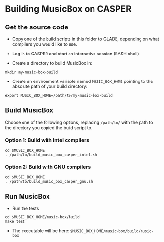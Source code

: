 # Building MusicBox on CASPER

## Get the source code

- Copy one of the build scripts in this folder to GLADE, depending on what compilers you would like to use.

- Log in to CASPER and start an interactive session (BASH shell)

- Create a directory to build MusicBox in:

```
mkdir my-music-box-build
```

- Create an environment variable named `MUSIC_BOX_HOME` pointing to the absolute path of your build directory:

```
export MUSIC_BOX_HOME=/path/to/my-music-box-build
```

## Build MusicBox

Choose one of the following options, replacing `/path/to/` with the path to the directory you copied the build script to.

### Option 1: Build with Intel compilers

```
cd $MUSIC_BOX_HOME
. /path/to/build_music_box_casper_intel.sh
```

### Option 2: Build with GNU compilers
```
cd $MUSIC_BOX_HOME
. /path/to/build_music_box_casper_gnu.sh
```

## Run MusicBox

- Run the tests

```
cd $MUSIC_BOX_HOME/music-box/build
make test
```

- The executable will be here: `$MUSIC_BOX_HOME/music-box/build/music-box`